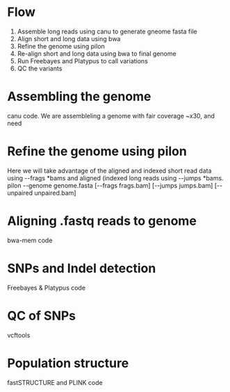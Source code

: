 # Flow
  1. Assemble long reads using canu to generate gneome fasta file
  2. Align short and long data using bwa
  3. Refine the genome using pilon
  4. Re-align short and long data using bwa to final genome
  5. Run Freebayes and Platypus to call variations
  6. QC the variants


# Assembling the genome
canu code.
We are assembleling a genome with fair coverage ~x30, and need 

# Refine the genome using pilon
Here we will take advantage of the aligned and indexed short read data using --frags *bams  and aligned (indexed long reads using --jumps *bams. 
pilon --genome genome.fasta [--frags frags.bam] [--jumps jumps.bam] [--unpaired unpaired.bam]

# Aligning .fastq reads to genome
bwa-mem code

# SNPs and Indel detection
Freebayes & Platypus code

# QC of SNPs
vcftools

# Population structure
fastSTRUCTURE and PLINK code

